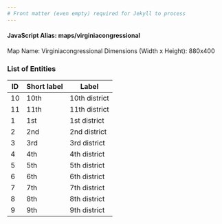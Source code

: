 ```yaml
---
# Front matter (even empty) required for Jekyll to process
---
```


#### JavaScript Alias: maps/virginiacongressional

Map Name: Virginiacongressional
Dimensions (Width x Height): 880x400





### List of Entities

ID | Short label | Label
---|---|---|
10|10th|10th district
11|11th|11th district
1|1st|1st district
2|2nd|2nd district
3|3rd|3rd district
4|4th|4th district
5|5th|5th district
6|6th|6th district
7|7th|7th district
8|8th|8th district
9|9th|9th district

